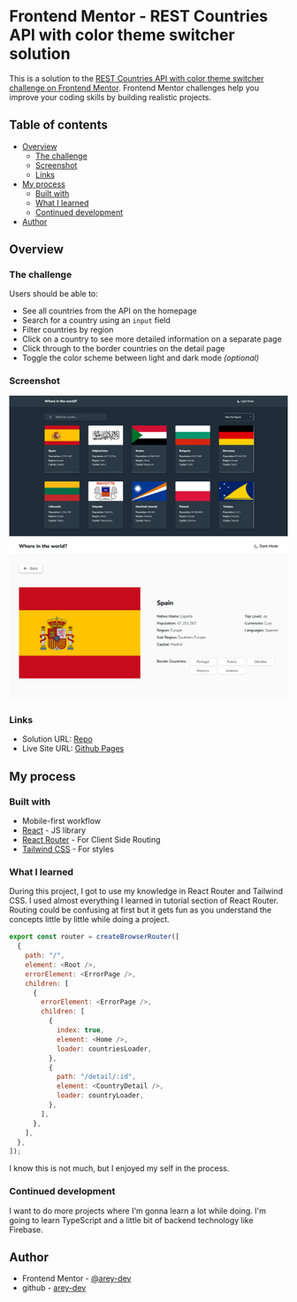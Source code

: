 # Frontend Mentor - REST Countries API with color theme switcher solution

This is a solution to the [REST Countries API with color theme switcher challenge on Frontend Mentor](https://www.frontendmentor.io/challenges/rest-countries-api-with-color-theme-switcher-5cacc469fec04111f7b848ca). Frontend Mentor challenges help you improve your coding skills by building realistic projects. 

## Table of contents

- [Overview](#overview)
  - [The challenge](#the-challenge)
  - [Screenshot](#screenshot)
  - [Links](#links)
- [My process](#my-process)
  - [Built with](#built-with)
  - [What I learned](#what-i-learned)
  - [Continued development](#continued-development)
- [Author](#author)


## Overview

### The challenge

Users should be able to:

- See all countries from the API on the homepage
- Search for a country using an `input` field
- Filter countries by region
- Click on a country to see more detailed information on a separate page
- Click through to the border countries on the detail page
- Toggle the color scheme between light and dark mode *(optional)*

### Screenshot

![](./screenshot_rest-country_home_dark.png)
![](./screenshot_rest-country-detail.png)

### Links

- Solution URL: [Repo](https://github.com/arey-dev/rest-country)
- Live Site URL: [Github Pages](https://arey-dev.github.io/rest-country/)

## My process

### Built with

- Mobile-first workflow
- [React](https://reactjs.org/) - JS library
- [React Router](https://reactrouter.com/en/main) - For Client Side Routing
- [Tailwind CSS](https://tailwindcss.com/) - For styles

### What I learned

During this project, I got to use my knowledge in React Router and Tailwind CSS. I used almost everything I learned in tutorial section of React Router. Routing could be confusing at first but it gets fun as you understand the concepts little by little while doing a project.

```js
export const router = createBrowserRouter([
  {
    path: "/",
    element: <Root />,
    errorElement: <ErrorPage />,
    children: [
      {
        errorElement: <ErrorPage />,
        children: [
          {
            index: true,
            element: <Home />,
            loader: countriesLoader,
          },
          {
            path: "/detail/:id",
            element: <CountryDetail />,
            loader: countryLoader,
          },
        ],
      },
    ],
  },
]);
```

I know this is not much, but I enjoyed my self in the process.


### Continued development

I want to do more projects where I'm gonna learn a lot while doing. I'm going to learn TypeScript and a little bit of backend technology like Firebase. 

## Author

- Frontend Mentor - [@arey-dev](https://www.frontendmentor.io/profile/arey-dev)
- github - [arey-dev](https://github.com/arey-dev)
